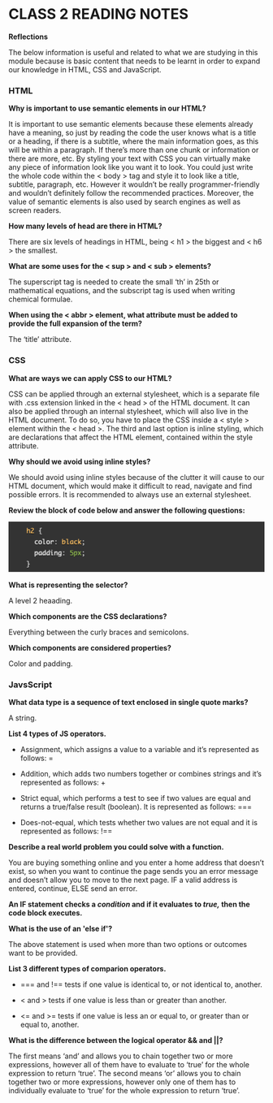 # CLASS 2 READING NOTES


**Reflections**

The below information is useful and related to what we are studying in this module because is basic content that needs to be learnt in order to expand our knowledge in HTML, CSS and JavaScript. 


### HTML


**Why is important to use semantic elements in our HTML?**

It is important to use semantic elements because these elements already have a meaning, so just by reading the code the user knows what is a title or a heading, if there is a subtitle, where the main information goes, as this will be within a paragraph. If there’s more than one chunk or information or there are more, etc.
By styling your text with CSS you can virtually make any piece of information look like you want it to look. You could just write the whole code within the < body > tag and style it to look like a title, subtitle, paragraph, etc. However it wouldn’t be really programmer-friendly and wouldn’t definitely follow the recommended practices.
Moreover, the value of semantic elements is also used by search engines as well as screen readers.


**How many levels of head are there in HTML?**

There are six levels of headings in HTML, being < h1 > the biggest and < h6 > the smallest.


**What are some uses for the < sup > and < sub > elements?**

The superscript tag is needed to create the small ‘th’ in 25th  or mathematical equations, and the subscript tag is used when writing chemical formulae.


**When using the < abbr > element, what attribute must be added to provide the full expansion of the term?**

The ‘title’ attribute.



### CSS


**What are ways we can apply CSS to our HTML?**

CSS can be applied through an external stylesheet, which is a separate file with .css extension linked in the < head > of the HTML document. 
It can also be applied through an internal stylesheet, which will also live in the HTML document. To do so, you have to place the CSS inside a < style > element within the < head >.
The third and last option is inline styling, which are declarations that affect the HTML element, contained within the style attribute.


**Why should we avoid using inline styles?**

We should avoid using inline styles because of the clutter it will cause to our HTML document, which would make it difficult to read, navigate and find possible errors. It is recommended to always use an external stylesheet.


**Review the block of code below and answer the following questions:**

![CSS example](css_example.png)


**What is representing the selector?**

A level 2 heaading.


**Which components are the CSS declarations?**

Everything between the curly braces and semicolons.


**Which components are considered properties?**

Color and padding.


### JavsScript


**What data type is a sequence of text enclosed in single quote marks?**

A string.


**List 4 types of JS operators.**

- Assignment, which assigns a value to a variable and it’s represented as follows: =

- Addition, which adds two numbers together or combines strings and it’s represented as follows: +

- Strict equal, which performs a test to see if two values are equal and returns a true/false result (boolean). It is represented as follows: ===

- Does-not-equal, which tests whether two values are not equal and it is represented as follows: !==


**Describe a real world problem you could solve with a function.**

You are buying something online and you enter a home address that doesn’t exist, so when you want to continue the page sends you an error message and doesn’t allow you to move to the next page. IF a valid address is entered, continue, ELSE send an error.


**An IF statement checks a *condition* and if it evaluates to *true,* then the code block executes.**


**What is the use of an 'else if'?**

The above statement is used when more than two options or outcomes want to be provided.  


**List 3 different types of comparion operators.**

- === and !== tests if one value is identical to, or not identical to, another.

- < and > tests if one value is less than or greater than another.

- <= and >= tests if one value is less an or equal to, or greater than or equal to, another.


**What is the difference between the logical operator && and ||?**

The first means ‘and’ and allows you to chain together two or more expressions, however all of them have to evaluate to ‘true’ for the whole expression to return ‘true’.
The second means ‘or’ allows you to chain together two or more expressions, however only one of them has to individually evaluate to ‘true’ for the whole expression to return ‘true’.
